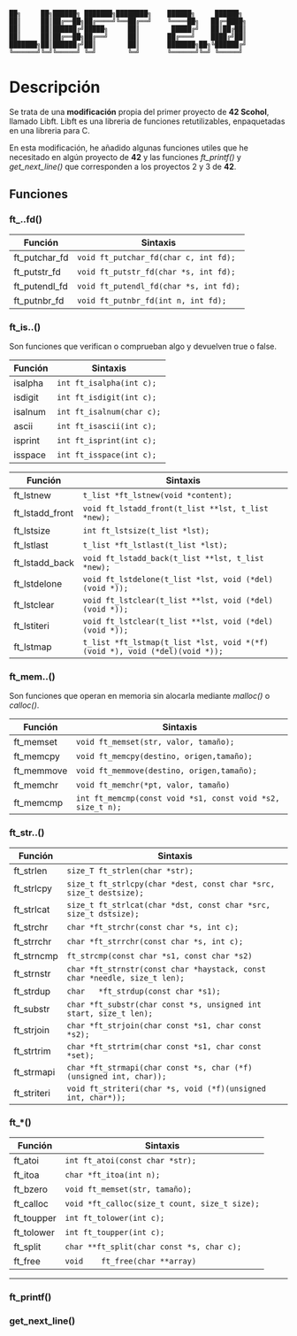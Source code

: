 
    ██╗     ██╗██████╗ ███████╗████████╗    ██████╗     ██████╗ 
    ██║     ██║██╔══██╗██╔════╝╚══██╔══╝    ╚════██╗   ██╔═████╗
    ██║     ██║██████╔╝█████╗     ██║        █████╔╝   ██║██╔██║
    ██║     ██║██╔══██╗██╔══╝     ██║       ██╔═══╝    ████╔╝██║
    ███████╗██║██████╔╝██║        ██║       ███████╗██╗╚██████╔╝
    ╚══════╝╚═╝╚═════╝ ╚═╝        ╚═╝       ╚══════╝╚═╝ ╚═════╝          


# Descripción

 Se trata de una **modificación** propia del primer proyecto de **42 Scohol**, llamado Libft. Libft es una libreria de funciones retutilizables, enpaquetadas en una libreria para C.

 En esta modificación, he añadido algunas funciones utiles que he necesitado en algún proyecto de **42** y las funciones *ft_printf()* y *get_next_line()* que corresponden a los proyectos 2 y 3 de **42**.

## Funciones

### ft_..fd()

| Función            |                    Sintaxis              |
|--------------------|------------------------------------------|
| ft_putchar_fd      |  `void ft_putchar_fd(char c, int fd);`   |
| ft_putstr_fd       |  `void ft_putstr_fd(char *s, int fd);`   |
| ft_putendl_fd      |  `void ft_putendl_fd(char *s, int fd);`  |
| ft_putnbr_fd       |  `void ft_putnbr_fd(int n, int fd);`     |

### ft_is..()

Son funciones que verifican o comprueban algo y devuelven true o false.

| Función        |Sintaxis                            |
|----------------|------------------------------------|
| isalpha        |  `int ft_isalpha(int c);`          |
| isdigit        |  `int ft_isdigit(int c);`          |
| isalnum        |  `int ft_isalnum(char c);`         |
| ascii          |  `int ft_isascii(int c);`          |
| isprint        |  `int ft_isprint(int c);`          |
| isspace        |  `int ft_isspace(int c);`          |

| Función            |                    Sintaxis                                                 |
|--------------------|-----------------------------------------------------------------------------|
| ft_lstnew          |  `t_list *ft_lstnew(void *content);`                                        |
| ft_lstadd_front    |  `void ft_lstadd_front(t_list **lst, t_list *new);`                         |
| ft_lstsize         |  `int ft_lstsize(t_list *lst);`                                             |
| ft_lstlast         |  `t_list *ft_lstlast(t_list *lst);`                                         |
| ft_lstadd_back     |  `void ft_lstadd_back(t_list **lst, t_list *new);`                          |
| ft_lstdelone       |  `void ft_lstdelone(t_list *lst, void (*del)(void *));`                     |
| ft_lstclear        |  `void ft_lstclear(t_list **lst, void (*del)(void *));`                     |
| ft_lstiteri        |  `void ft_lstclear(t_list **lst, void (*del)(void *));`                     |
| ft_lstmap          |  `t_list *ft_lstmap(t_list *lst, void *(*f)(void *), void (*del)(void *));` |

### ft_mem..()

Son funciones que operan en memoria sin alocarla mediante *malloc()* o *calloc()*. 

| Función            |                    Sintaxis                                  |
|--------------------|--------------------------------------------------------------|
| ft_memset          |  `void ft_memset(str, valor, tamaño);`                       |
| ft_memcpy          |  `void ft_memcpy(destino, origen,tamaño);`                   |
| ft_memmove         |  `void ft_memmove(destino, origen,tamaño);`                  |
| ft_memchr          |  `void ft_memchr(*pt, valor, tamaño)`                        |
| ft_memcmp          |  `int ft_memcmp(const void *s1, const void *s2, size_t n);`  |

### ft_str..()

| Función            |                    Sintaxis                                                 |
|--------------------|-----------------------------------------------------------------------------|
| ft_strlen          |  `size_T ft_strlen(char *str);`                                             |
| ft_strlcpy         |  `size_t ft_strlcpy(char *dest, const char *src, size_t destsize);`         |
| ft_strlcat         |  `size_t ft_strlcat(char *dst, const char *src, size_t dstsize);`           |
| ft_strchr          |  `char *ft_strchr(const char *s, int c);`                                   |
| ft_strrchr         |  `char *ft_strrchr(const char *s, int c);`                                  |
| ft_strncmp         |  `ft_strcmp(const char *s1, const char *s2)`                                |
| ft_strnstr         |  `char *ft_strnstr(const char *haystack, const char *needle, size_t len);`  |
| ft_strdup          |  `char	*ft_strdup(const char *s1);`                                       |
| ft_substr          |  `char *ft_substr(char const *s, unsigned int start, size_t len);`          |
| ft_strjoin         |  `char *ft_strjoin(char const *s1, char const *s2);`                        |
| ft_strtrim         |  `char *ft_strtrim(char const *s1, char const *set);`                       |
| ft_strmapi         |  `char *ft_strmapi(char const *s, char (*f)(unsigned int, char));`          |
| ft_striteri        |  `void ft_striteri(char *s, void (*f)(unsigned int, char*));`               |

### ft_*()

| Función            |                    Sintaxis                     |
|--------------------|-------------------------------------------------|
| ft_atoi            |  `int ft_atoi(const char *str);`                |
| ft_itoa            |  `char *ft_itoa(int n);`                        |
| ft_bzero           |  `void ft_memset(str, tamaño);`                 |
| ft_calloc          |  `void *ft_calloc(size_t count, size_t size);`  |
| ft_toupper         |  `int ft_tolower(int c);`                       |
| ft_tolower         |  `int ft_toupper(int c);`                       |
| ft_split           |  `char **ft_split(char const *s, char c);`      |
| ft_free            |  `void    ft_free(char **array)`                |

---

### ft_printf()

### get_next_line()

